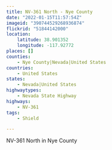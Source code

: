 ```yaml
---
title: NV-361 North - Nye County
date: "2022-01-15T11:57:54Z"
imageid: "390744529268936874"
flickrid: "51844142000"
location:
    latitude: 38.901352
    longitude: -117.92772
places: []
counties:
    - Nye County|Nevada|United States
countries:
    - United States
states:
    - Nevada|United States
highwaytypes:
    - Nevada State Highway
highways:
    - NV-361
tags:
    - Shield

---
```

NV-361 North in Nye County